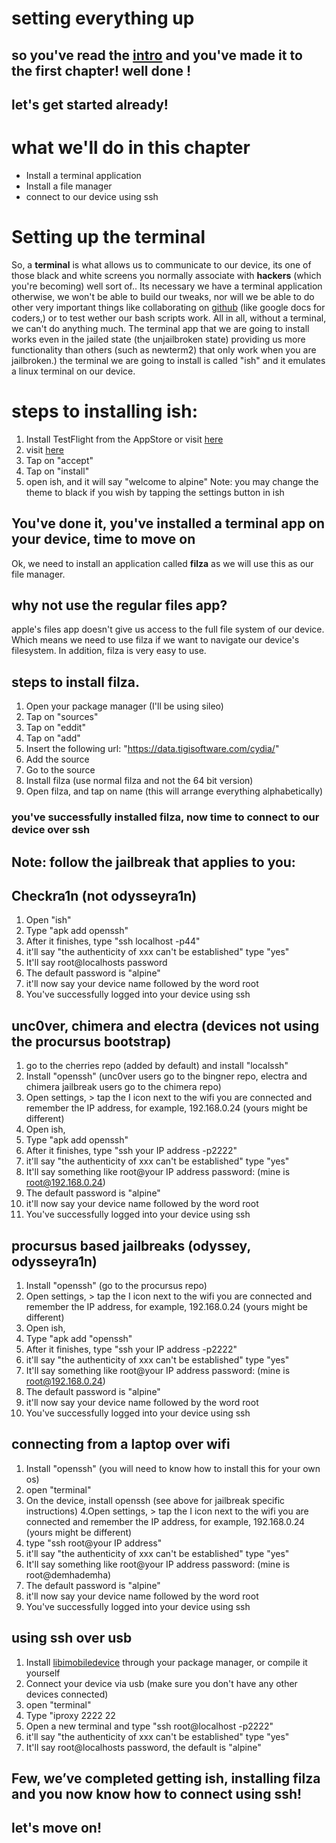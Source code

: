 # setting everything up 
## so you've read the [intro](https://github.com/demhademha/tweak-development-guide/blob/master/intro.md) and you've made it to the first chapter!      well done !
## let's get started already!
# what we'll do in this chapter 
* Install a terminal application 
* Install a file manager
* connect to our device using ssh 
# Setting up the terminal 
So, a **terminal** is what allows us to communicate to our device,    its one of those black and white screens you normally associate with **hackers** (which you're becoming) well sort of..
Its necessary we have a terminal application otherwise, we won't be able to build our tweaks, nor will we be able to do other  very important things like collaborating on [github](https://github.com) (like google docs for coders,) or to test wether our bash scripts work. All in all, without a terminal, we can't do anything much. 
The terminal app that we are going to install works even in the jailed state (the unjailbroken state) providing us more functionality than others (such as newterm2) that only work when  you are jailbroken.) the terminal we are going to install is called "ish" and it emulates a  linux terminal on our device. 
# steps to installing ish:
1. Install TestFlight from the AppStore or visit [here](https://apps.apple.com/gb/app/testflight/id899247664) 
2. visit [here](https://www.google.co.uk/url?sa=t&rct=j&q=&esrc=s&source=web&cd=&ved=2ahUKEwjZjo2jx_rqAhUuQkEAHS6JBT4QFjADegQIAxAB&url=https%3A%2F%2Ftestflight.apple.com%2Fjoin%2F97i7KM8O&usg=AOvVaw1I9cM-8axRNb1XRvTgM7AA)
3. Tap on "accept" 
4. Tap on "install" 
5. open ish, and it will say "welcome to alpine"
Note: you may change the theme to black if you wish by tapping the settings button in ish
## You've done it, you've installed a terminal app on your device, time to move on
Ok, we need to install an application called **filza** as we will use this as our file manager.
## why not use the regular files app?
apple's files app doesn't give us access to the full file system of our device. Which means we need to use filza if we want to navigate our device's filesystem. In addition, filza is very easy to use. 
## steps to install filza. 
1. Open your package manager (I'll be using sileo)
2. Tap on "sources" 
3. Tap on "eddit" 
4. Tap on "add"
5. Insert the following url: "https://data.tigisoftware.com/cydia/"
6. Add the source 
7. Go to the source
8. Install filza (use normal filza and not the 64 bit version)
9. Open filza, and tap on name (this will arrange everything alphabetically)
### you've successfully installed filza, now time to connect to our device over ssh #
## Note: follow the jailbreak that applies to you:
## Checkra1n (not odysseyra1n)
1. Open "ish" 
2. Type "apk add openssh"
3. After it finishes, type "ssh localhost -p44"
4. it'll say "the authenticity of xxx can't be established" type "yes"
5. It'll say root@localhosts password
6. The default password is "alpine"
7. it'll now say your device name followed by the word root
8. You've successfully logged into your device using ssh

## unc0ver, chimera and  electra (devices not using the procursus bootstrap)
1. go to the cherries repo (added by default) and install "localssh" 
2. Install "openssh" (unc0ver users go to the bingner repo, electra and chimera jailbreak users go to the chimera repo)
3. Open settings, > tap the I icon next to the    wifi you are connected and remember the IP address, for example, 192.168.0.24 (yours might be different)  
4. Open ish, 
5. Type "apk add openssh"
6. After it finishes, type "ssh your IP address -p2222"
7. it'll say "the authenticity of xxx can't be established" type "yes"
8. It'll say something like root@your IP address   password: (mine is root@192.168.0.24)   
9. The default password is "alpine"
10. it'll now say your device name followed by the word root
11. You've successfully logged into your device using ssh

## procursus based jailbreaks (odyssey, odysseyra1n)

1. Install "openssh" (go to the procursus repo)
2. Open settings, > tap the I icon next to the    wifi you are connected and remember the IP address, for example, 192.168.0.24 (yours might be different)  
3. Open ish, 
4. Type "apk add "openssh"
5. After it finishes, type "ssh your IP address  -p2222"
6. it'll say "the authenticity of xxx can't be established" type "yes"
7. It'll say something like root@your IP address   password: (mine is root@192.168.0.24)   
8. The default password is "alpine"
9. it'll now say your device name followed by the word root
10. You've successfully logged into your device using ssh

## connecting from a laptop over wifi 
 1. Install "openssh" (you will need to know how to install this for your own os)
2. open "terminal" 
3. On the device, install openssh (see above for jailbreak specific instructions)
 4.Open settings, > tap the I icon next to the    wifi you are connected and remember the IP address, for example, 192.168.0.24 (yours might be different)
 5. type "ssh root@your IP address"
6. it'll say "the authenticity of xxx can't be established" type "yes"
7. It'll say something like root@your IP address  password: (mine is root@demhademha)   
8. The default password is "alpine"
9. it'll now say your device name followed by the word root
10. You've successfully logged into your device using ssh
## using ssh over usb 
1. Install [libimobiledevice](https://github.com/libimobiledevice/libimobiledevice) through your package manager, or compile it yourself
2. Connect your device via usb (make sure you don't have any other devices connected)
 3. open "terminal"
 4. Type "iproxy 2222 22
5. Open a new terminal and  type "ssh root@localhost -p2222" 
6. it'll say "the authenticity of xxx can't be established" type "yes"
7. It'll say root@localhosts password, the default is "alpine"
## Few, we’ve completed getting ish, installing filza and you now  know how  to connect using ssh! # 

## let's move on!
